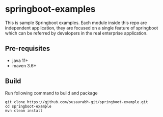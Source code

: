 # springboot-examples

This is sample Springboot examples. Each module inside this repo are independent application, they are focused on 
a single feature of springboot which can be referred by developers in the real enterprise application.

## Pre-requisites
- java 11+
- maven 3.6+

## Build
Run following command to build and package
```
git clone https://github.com/susaurabh-git/springboot-example.git
cd springboot-example
mvn clean install
```